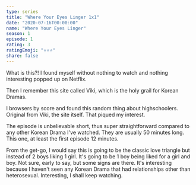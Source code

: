 ```yaml
---
type: series
title: "Where Your Eyes Linger 1x1"
date: "2020-07-16T00:00:00"
name: "Where Your Eyes Linger"
season: 1
episode: 1
rating: 3
ratingEmoji: "⭐️⭐️⭐️"
share: false
---
```


What is this?! I found myself without nothing to watch and nothing interesting popped up on Netflix.

Then I remember this site called Viki, which is the holy grail for Korean Dramas.

I browsers by score and found this random thing about highschoolers. Original from Viki, the site itself. That piqued my interest.

The episode is unbelievable short, thus super straightforward compared to any other Korean Drama I've watched. They are usually 50 minutes long. This one, at least the first episode 12 minutes.

From the get-go, I would say this is going to be the classic love triangle but instead of 2 boys liking 1 girl. It's going to be 1 boy being liked for a girl and boy. Not sure, early to say, but some signs are there. It's interesting because I haven't seen any Korean Drama that had relationships other than heterosexual. Interesting, I shall keep watching.
